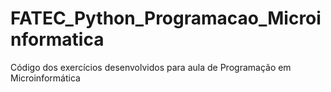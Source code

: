 # FATEC_Python_Programacao_Microinformatica
Código dos exercícios desenvolvidos para aula de Programação em Microinformática
